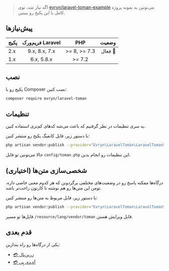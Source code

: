 > اگه نیاز شد، توی  [evryn/laravel-toman-example](https://github.com/evryn/laravel-toman-example) می‌تونین یه نمونه پروژه کامل با این پکیج رو ببینین.

## پیش‌نیازها

| پکیج | فریم‌ورک Laravel | PHP  | وضعیت |
| ------------- |:-------------:|:-----:| ---:|
| &lrm;2.x      | &lrm;9.x, &lrm;8.x, &lrm;7.x | &lrm;>= 8, &lrm;>= 7.3 | فعال 🚀 |
| &lrm;1.x      | &lrm;6.x, &lrm;5.8.x       |   &lrm;>= 7.2 |  |

## نصب

پکیج رو با Composer نصب کنین:
```bash
composer require evryn/laravel-toman
```

## تنظیمات
یه سری تنظیمات در نظر گرفتیم که باعث می‌شه کدهای کم‌تری استفاده کنین.

با دستور زیر، فایل کانفیگ پکیج رو منتشر کنین:
```bash
php artisan vendor:publish --provider="Evryn\LaravelToman\LaravelTomanServiceProvider" --tag=config
```

حالا می‌تونین تو فایل `config/toman.php` این تنظیمات رو انجام بدین.

## شخصی‌سازی متن‌ها (اختیاری)
درگاه‌ها ممکنه پاسخ رو در وضعیت‌های مختلفی برگردونن که هر کدوم معنی خاصی داره. تومن این متن‌ها رو هم نوشته تا کارتون راحت‌تر باشه.

با دستور زیر، فایل مربوط به متن‌ها رو منتشر کنین:
```bash
php artisan vendor:publish --provider="Evryn\LaravelToman\LaravelTomanServiceProvider" --tag=lang
```

فایل‌ها تو مسیر &lrm;`/resource/lang/vendor/toman` قابل ویرایش هستن.


## قدم بعدی
یکی از درگاه‌ها رو راه بندازین:
 * [💳 زرین‌پال](fa/gateways/zarinpal.md)
 * [💳 آی‌دی پِی](fa/gateways/idpay.md)


